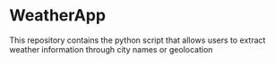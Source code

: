 # WeatherApp
This repository contains the python script that allows users to extract weather information through city names or geolocation
